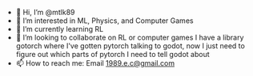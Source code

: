 - 👋 Hi, I’m @mtlk89
- 👀 I’m interested in ML, Physics, and Computer Games
- 🌱 I’m currently learning RL
- 💞️ I’m looking to collaborate on RL or computer games I have a library gotorch where I've gotten pytorch talking to godot, now I just need to figure out which parts of
      pytorch I need to tell godot about
- 📫 How to reach me: Email 1989.e.c@gmail.com
